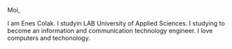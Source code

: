 Moi,

I am Enes Colak. I studyin LAB University of Applied Sciences. I studying to become an information and communication technology engineer. I love computers and techonology. 
